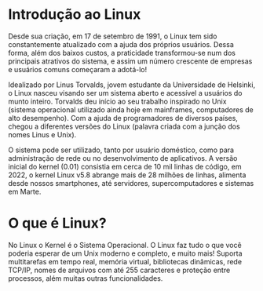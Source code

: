 # Introdução ao Linux

Desde sua criação, em 17 de setembro de 1991, o Linux tem sido constantemente atualizado com a ajuda dos próprios usuários. Dessa forma, além dos baixos custos, a praticidade transformou-se num dos principais atrativos do sistema, e assim um número crescente de empresas e usuários comuns começaram a adotá-lo!

Idealizado por Linus Torvalds, jovem estudante da Universidade de Helsinki, o Linux nasceu visando ser um sistema aberto e acessível a usuários do munto inteiro. Torvalds deu início ao seu trabalho inspirado no Unix (sistema operacional utilizado ainda hoje em mainframes, computadores de alto desempenho). Com a ajuda de programadores de diversos países, chegou a diferentes versões do Linux (palavra criada com a junção dos nomes Linus e Unix).

O sistema pode ser utilizado, tanto por usuário doméstico, como para administração de rede ou no desenvolvimento de aplicativos. A versão inicial do kernel (0.01) consistia em cerca de 10 mil linhas de código, em 2022, o kernel Linux v5.8 abrange mais de 28 milhões de linhas, alimenta desde nossos smartphones, até servidores, supercomputadores e sistemas em Marte.

# O que é Linux?

No Linux o Kernel é o Sistema Operacional. O Linux faz tudo o que você poderia esperar de um Unix moderno e completo, e muito mais! Suporta multitarefas em tempo real, memória virtual, bibliotecas dinâmicas, rede TCP/IP, nomes de arquivos com até 255 caracteres e proteção entre processos, além muitas outras funcionalidades.
